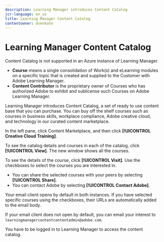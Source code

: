 ```yaml
---
description: Learning Manager introduces Content Catalog
jcr-language: en_us
title: Learning Manager Content Catalog
contentowner: dvenkate
---
```



# Learning Manager Content Catalog

<!--Learning Manager introduces Content Catalog-->

Content Catalog is not supported in an Azure instance of Learning Manager.

* **Course** means a single consolidation of Work(s) and eLearning modules on a specific topic that is created and supplied to the Customer with Adobe Learning Manager.
* **Content Contributor** is the proprietary owner of Courses who has authorized Adobe to exhibit and sublicense such Courses on Adobe Learning Manager.

Learning Manager introduces Content Catalog, a set of ready to use content base that you can purchase. You can buy off the shelf courses such as courses in business skills, workplace compliance, Adobe creative cloud, and technology in our curated content marketplace.

In the left pane, click Content Marketplace, and then click **[!UICONTROL Creative Cloud Training]**.

<!--![](assets/content-catalog.png)-->

To see the catalog details and courses in each of the catalog, click **[!UICONTROL View]**. The new window shows all the courses.

<!--![](assets/course-details.png)-->

To see the details of the course, click **[!UICONTROL Visit]**. Use the checkboxes to select the courses you are interested in.

* You can share the selected courses with your peers by selecting  **[!UICONTROL Share]**. 
* You can contact Adobe by selecting  **[!UICONTROL Contact Adobe]**.

<!--![](assets/course-details.png)-->

Your email client opens by default in both instances. If you have selected specific courses using the checkboxes, their URLs are automatically added to the email body.

If your email client does not open by default, you can email your interest to `learningmanagercontentcontentadmin@adobe.com`.

You have to be logged in to Learning Manager to access the content catalog.

